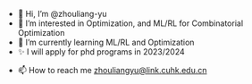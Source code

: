 - 👋 Hi, I’m @zhouliang-yu
- 👀 I’m interested in Optimization, and ML/RL for Combinatorial Optimization
- 🌱 I’m currently learning ML/RL and Optimization 
- ✨ I will apply for phd programs in 2023/2024
<!-- - 💞️ I’m looking to collaborate on  -->
- 📫 How to reach me zhouliangyu@link.cuhk.edu.cn

<!---
zhouliang-yu/zhouliang-yu is a ✨ special ✨ repository because its `README.md` (this file) appears on your GitHub profile.
You can click the Preview link to take a look at your changes.
--->
